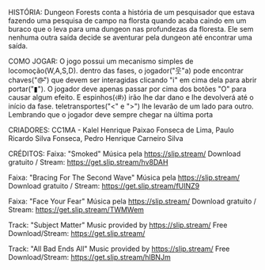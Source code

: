 HISTÓRIA:
Dungeon Forests conta a história de um pesquisador que estava fazendo uma pesquisa de campo na florsta quando acaba caindo em um buraco que o leva para uma dungeon nas profundezas da floresta. Ele sem nenhuma outra saída decide se aventurar pela dungeon até encontrar uma saída.

COMO JOGAR:
O jogo possui um mecanismo simples de locomoção(W,A,S,D). dentro das fases, o jogador("웃"a) pode encontrar chaves("@̵") que devem ser interagidas clicando "i" em cima dela para abrir portar("▮"). O jogador deve apenas passar por cima dos botões "O" para causar algum efeito. E espinhos(⧼#⧽) irão lhe dar dano e lhe devolverá até o início da fase. teletransportes("<" e ">") lhe levarão de um lado para outro. Lembrando que o jogador deve sempre chegar na última porta

CRIADORES:
CC1MA - Kalel Henrique Paixao Fonseca de Lima, Paulo Ricardo Silva Fonseca, Pedro Henrique Carneiro Silva

CRÉDITOS:
Faixa: "Smoked"
Música pela https://slip.stream/
Download gratuito / Stream: https://get.slip.stream/hv8DAH

Faixa: "Bracing For The Second Wave"
Música pela https://slip.stream/
Download gratuito / Stream: https://get.slip.stream/fUINZ9

Faixa: "Face Your Fear"
Música pela https://slip.stream/
Download gratuito / Stream: https://get.slip.stream/TWMWem

Track: "Subject Matter"
Music provided by https://slip.stream/ 
Free Download/Stream: https://get.slip.stream/

Track: "All Bad Ends All"
Music provided by https://slip.stream/ 
Free Download/Stream: https://get.slip.stream/hlBNJm





